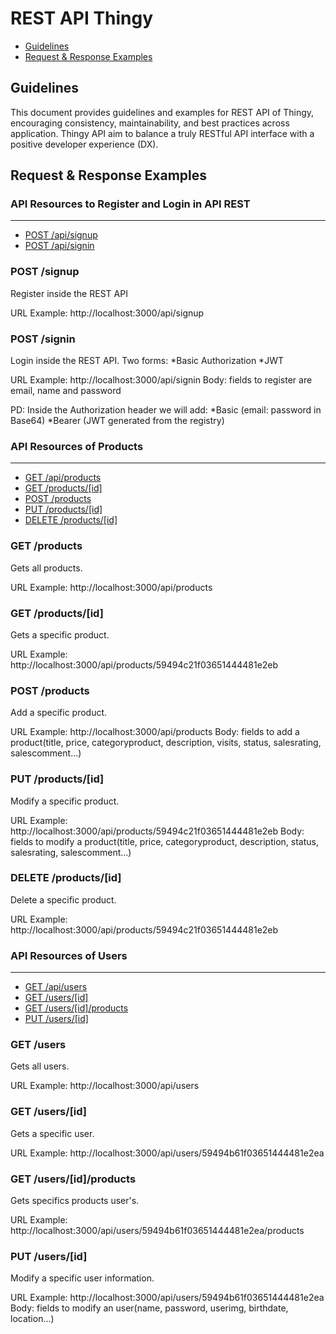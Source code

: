 # REST API Thingy


* [Guidelines](#guidelines)
* [Request & Response Examples](#request--response-examples)

## Guidelines

This document provides guidelines and examples for REST API of Thingy, encouraging consistency, maintainability, and best practices across application. Thingy API aim to balance a truly RESTful API interface with a positive developer experience (DX).

## Request & Response Examples

### API Resources to Register and Login in API REST
----------------------------------------

  - [POST /api/signup](#post-signup)
  - [POST /api/signin](#post-signin)
  
### POST /signup
Register inside the REST API

URL Example: http://localhost:3000/api/signup

### POST /signin
Login inside the REST API.
Two forms:
  *Basic Authorization
  *JWT

URL Example: http://localhost:3000/api/signin
Body: fields to register are email, name and password

PD: Inside the Authorization header we will add:
  *Basic (email: password in Base64)
  *Bearer (JWT generated from the registry)


### API Resources of Products
----------------------------------------

  - [GET /api/products](#get-products)
  - [GET /products/[id]](#get-productsid)
  - [POST /products](#post-product)
  - [PUT /products/[id]](#put-product)
  - [DELETE /products/[id]](#delete-product)

### GET /products
Gets all products.

URL Example: http://localhost:3000/api/products

### GET /products/[id]
Gets a specific product.

URL Example: http://localhost:3000/api/products/59494c21f03651444481e2eb

### POST /products
Add a specific product.

URL Example: http://localhost:3000/api/products
Body: fields to add a product(title, price, categoryproduct, description, visits, status, salesrating, salescomment...)

### PUT /products/[id]
Modify a specific product.

URL Example: http://localhost:3000/api/products/59494c21f03651444481e2eb
Body: fields to modify a product(title, price, categoryproduct, description, status, salesrating, salescomment...)

### DELETE /products/[id]
Delete a specific product.

URL Example: http://localhost:3000/api/products/59494c21f03651444481e2eb



### API Resources of Users
----------------------------------------
  - [GET /api/users](#get-users)
  - [GET /users/[id]](#get-usersid)
  - [GET /users/[id]/products](#get-productsuser)
  - [PUT /users/[id]](#put-users)


### GET /users
Gets all users.

URL Example: http://localhost:3000/api/users

### GET /users/[id]
Gets a specific user.

URL Example: http://localhost:3000/api/users/59494b61f03651444481e2ea

### GET /users/[id]/products
Gets specifics products user's.

URL Example: http://localhost:3000/api/users/59494b61f03651444481e2ea/products

### PUT /users/[id]
Modify a specific user information.

URL Example: http://localhost:3000/api/users/59494b61f03651444481e2ea
Body: fields to modify an user(name, password, userimg, birthdate, location...)






